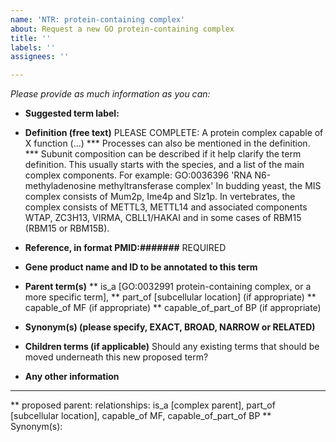 ```yaml
---
name: 'NTR: protein-containing complex'
about: Request a new GO protein-containing complex
title: ''
labels: ''
assignees: ''

---
```


_Please provide as much information as you can:_ 

* **Suggested term label:**

* **Definition (free text)**
PLEASE COMPLETE: A protein complex capable of X function (...)
*** Processes can also be mentioned in the definition.
*** Subunit composition can be described if it help clarify the term definition. This usually starts with the species, and a list of the main complex components. For example: GO:0036396 'RNA N6-methyladenosine methyltransferase complex'
   In budding yeast, the MIS complex consists of Mum2p, Ime4p and Slz1p. In vertebrates, the complex consists of METTL3, METTL14 and associated components WTAP, ZC3H13, VIRMA, CBLL1/HAKAI and in some cases of RBM15 (RBM15 or RBM15B).


* **Reference, in format PMID:#######**
REQUIRED
* **Gene product name and ID to be annotated to this term**

* **Parent term(s)**
** is_a [GO:0032991 protein-containing complex, or a more specific term], 
** part_of [subcellular location] (if appropriate) 
** capable_of MF  (if appropriate) 
** capable_of_part_of BP  (if appropriate) 

* **Synonym(s) (please specify, EXACT, BROAD, NARROW or RELATED)**

* **Children terms (if applicable)** Should any existing terms that should be moved underneath this new proposed term?

* **Any other information**

----

** proposed parent: relationships: is_a [complex parent], part_of [subcellular location], capable_of MF, capable_of_part_of BP
** Synonym(s):
